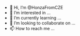 - 👋 Hi, I’m @HonzaFromCZE
- 👀 I’m interested in ...
- 🌱 I’m currently learning ...
- 💞️ I’m looking to collaborate on ...
- 📫 How to reach me ...

<!---
HonzaFromCZE/HonzaFromCZE is a ✨ special ✨ repository because its `README.md` (this file) appears on your GitHub profile.
You can click the Preview link to take a look at your changes.
--->
